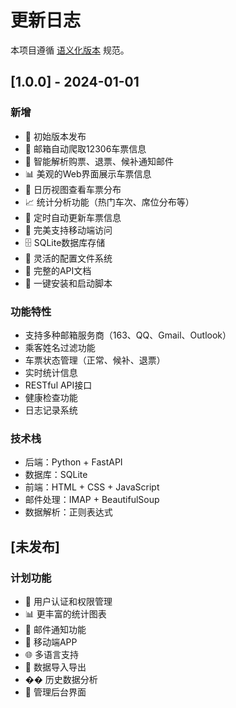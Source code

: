 # 更新日志

本项目遵循 [语义化版本](https://semver.org/lang/zh-CN/) 规范。

## [1.0.0] - 2024-01-01

### 新增
- 🎉 初始版本发布
- 📧 邮箱自动爬取12306车票信息
- 🎫 智能解析购票、退票、候补通知邮件
- 📊 美观的Web界面展示车票信息
- 📅 日历视图查看车票分布
- 📈 统计分析功能（热门车次、席位分布等）
- 🔄 定时自动更新车票信息
- 📱 完美支持移动端访问
- 🗄️ SQLite数据库存储
- 🔧 灵活的配置文件系统
- 📖 完整的API文档
- 🚀 一键安装和启动脚本

### 功能特性
- 支持多种邮箱服务商（163、QQ、Gmail、Outlook）
- 乘客姓名过滤功能
- 车票状态管理（正常、候补、退票）
- 实时统计信息
- RESTful API接口
- 健康检查功能
- 日志记录系统

### 技术栈
- 后端：Python + FastAPI
- 数据库：SQLite
- 前端：HTML + CSS + JavaScript
- 邮件处理：IMAP + BeautifulSoup
- 数据解析：正则表达式

## [未发布]

### 计划功能
- 🔐 用户认证和权限管理
- 📊 更丰富的统计图表
- 🔔 邮件通知功能
- 📱 移动端APP
- 🌐 多语言支持
- 🔄 数据导入导出
- �� 历史数据分析
- 🔧 管理后台界面 